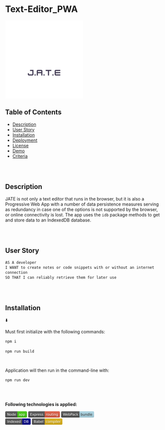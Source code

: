 # Text-Editor_PWA

<img src="Develop/client/src/images/logo.png" width = "250">

## Table of Contents

- [Description](#description)
- [User Story](#user-story)
- [Installation](#installation)
- [Deployment](#deployment)
- [License](#license)
- [Demo](#demo)
- [Criteria](#criteria)

<br />
<br />

## Description

JATE is not only a text editor that runs in the browser, but it is also a Progressive Web App with a number of data persistence measures serving as redundancy in case one of the options is not supported by the browser, or online connectivity is lost. The app uses the `idb` package methods to get and store data to an IndexedDB database.

<br />
<br />

## User Story

```
AS A developer
I WANT to create notes or code snippets with or without an internet connection
SO THAT I can reliably retrieve them for later use
```

<br />
<br />

## Installation

⬇️

Must first initialize with the following commands:

```
npm i

npm run build
```

<br />

Application will then run in the command-line with:

```
npm run dev
```

<br />
<br />

**Following technologies is applied:**

[<img src="./assets/images/node.svg" height="20px">](https://nodejs.org/en/) [<img src="./assets/images/express.svg" height="20px">](https://www.npmjs.com/package/express) [<img src="./assets/images/webpack.svg" height="20px">](https://webpack.js.org/)  
[<img src="./assets/images/indexeddb.svg" height="20px">](https://developer.mozilla.org/en-US/docs/Web/API/IndexedDB_API) [<img src="./assets/images/babel.svg" height="20px">](https://babeljs.io/)

<br />
<br />
